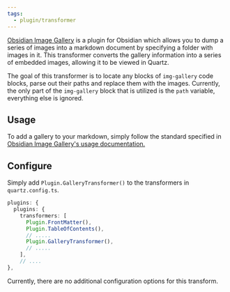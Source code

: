 ```yaml
---
tags:
  - plugin/transformer
---
```


[Obsidian Image Gallery](https://github.com/lucaorio/obsidian-image-gallery/) is a plugin for Obsidian which allows you to dump a series of images into a markdown document by specifying a folder with images in it.  This transformer converts the gallery information into a series of embedded images, allowing it to be viewed in Quartz.

The goal of this transformer is to locate any blocks of `img-gallery` code blocks, parse out their paths and replace them with the images.  Currently, the only part of the `img-gallery` block that is utilized is the `path` variable, everything else is ignored.


## Usage
To add a gallery to your markdown, simply follow the standard specified in [Obsidian Image Gallery's usage documentation.](https://github.com/lucaorio/obsidian-image-gallery/#usage)

## Configure
Simply add `Plugin.GalleryTransformer()` to the transformers in `quartz.config.ts`.

```typescript title="quartz.config.ts"
plugins: {
  plugins: {
    transformers: [
      Plugin.FrontMatter(),
      Plugin.TableOfContents(),
      // .....
	  Plugin.GalleryTransformer(),
      // .....
    ],
    // ....
},
```

Currently, there are no additional configuration options for this transform.
